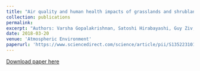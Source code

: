 ```yaml
---
title: "Air quality and human health impacts of grasslands and shrublands in the United States"
collection: publications
permalink: 
excerpt: "Authors: Varsha Gopalakrishnan, Satoshi Hirabayashi, Guy Ziv, and Bhavik R. Bakshi."
date: 2018-03-20
venue: 'Atmospheric Environment'
paperurl: 'https://www.sciencedirect.com/science/article/pii/S1352231018301936'
---
```



[Download paper here](https://www.sciencedirect.com/science/article/pii/S1352231018301936)


<div class='altmetric-embed' data-badge-type='donut' data-doi="10.1016/j.atmosenv.2018.03.039"></div>
<script type='text/javascript' src='https://d1bxh8uas1mnw7.cloudfront.net/assets/embed.js'></script>
